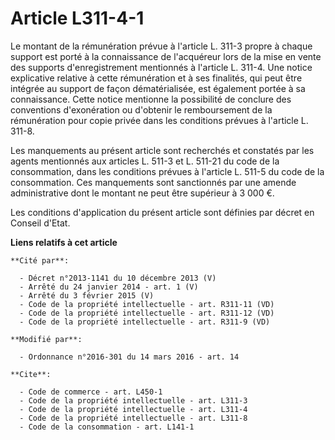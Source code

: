 # Article L311-4-1

Le montant de la rémunération prévue à l'article L. 311-3 propre à chaque support est porté à la connaissance de l'acquéreur
lors de la mise en vente des supports d'enregistrement mentionnés à l'article L. 311-4. Une notice explicative relative à
cette rémunération et à ses finalités, qui peut être intégrée au support de façon dématérialisée, est également portée à sa
connaissance. Cette notice mentionne la possibilité de conclure des conventions d'exonération ou d'obtenir le remboursement
de la rémunération pour copie privée dans les conditions prévues à l'article L. 311-8. 

Les manquements au présent article sont recherchés et constatés par les agents mentionnés aux articles L. 511-3 et L. 511-21
du code de la consommation, dans les conditions prévues à l'article L. 511-5 du code de la consommation. Ces manquements sont
sanctionnés par une amende administrative dont le montant ne peut être supérieur à 3 000 €. 

Les conditions d'application du présent article sont définies par décret en Conseil d'Etat.

**Liens relatifs à cet article**

	**Cité par**:

	  - Décret n°2013-1141 du 10 décembre 2013 (V)
	  - Arrêté du 24 janvier 2014 - art. 1 (V)
	  - Arrêté du 3 février 2015 (V)
	  - Code de la propriété intellectuelle - art. R311-11 (VD)
	  - Code de la propriété intellectuelle - art. R311-12 (VD)
	  - Code de la propriété intellectuelle - art. R311-9 (VD)

	**Modifié par**:

	  - Ordonnance n°2016-301 du 14 mars 2016 - art. 14

	**Cite**:

	  - Code de commerce - art. L450-1
	  - Code de la propriété intellectuelle - art. L311-3
	  - Code de la propriété intellectuelle - art. L311-4
	  - Code de la propriété intellectuelle - art. L311-8
	  - Code de la consommation - art. L141-1
